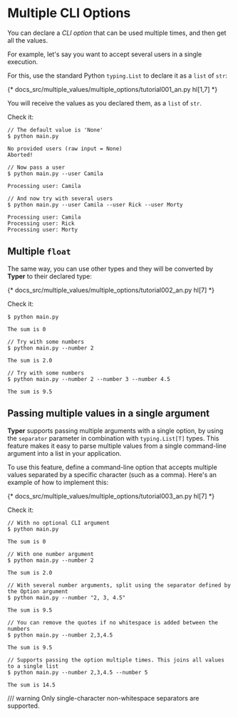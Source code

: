 # Multiple CLI Options

You can declare a *CLI option* that can be used multiple times, and then get all the values.

For example, let's say you want to accept several users in a single execution.

For this, use the standard Python `typing.List` to declare it as a `list` of `str`:

{* docs_src/multiple_values/multiple_options/tutorial001_an.py hl[1,7] *}

You will receive the values as you declared them, as a `list` of `str`.

Check it:

<div class="termy">

```console
// The default value is 'None'
$ python main.py

No provided users (raw input = None)
Aborted!

// Now pass a user
$ python main.py --user Camila

Processing user: Camila

// And now try with several users
$ python main.py --user Camila --user Rick --user Morty

Processing user: Camila
Processing user: Rick
Processing user: Morty
```

</div>

## Multiple `float`

The same way, you can use other types and they will be converted by **Typer** to their declared type:

{* docs_src/multiple_values/multiple_options/tutorial002_an.py hl[7] *}

Check it:

<div class="termy">

```console
$ python main.py

The sum is 0

// Try with some numbers
$ python main.py --number 2

The sum is 2.0

// Try with some numbers
$ python main.py --number 2 --number 3 --number 4.5

The sum is 9.5
```

</div>

## Passing multiple values in a single argument

**Typer** supports passing multiple arguments with a single option, by using the `separator` parameter in combination with `typing.List[T]` types.
This feature makes it easy to parse multiple values from a single command-line argument into a list in your application.

To use this feature, define a command-line option that accepts multiple values separated by a specific character (such as a comma). Here's an example of how to implement this:

{* docs_src/multiple_values/multiple_options/tutorial003_an.py hl[7] *}

Check it:

<div class="termy">

```console
// With no optional CLI argument
$ python main.py

The sum is 0

// With one number argument
$ python main.py --number 2

The sum is 2.0

// With several number arguments, split using the separator defined by the Option argument
$ python main.py --number "2, 3, 4.5"

The sum is 9.5

// You can remove the quotes if no whitespace is added between the numbers
$ python main.py --number 2,3,4.5

The sum is 9.5

// Supports passing the option multiple times. This joins all values to a single list
$ python main.py --number 2,3,4.5 --number 5

The sum is 14.5
```

</div>

/// warning
    Only single-character non-whitespace separators are supported.
